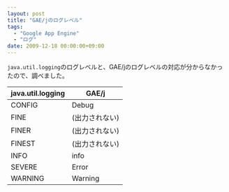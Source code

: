 ```yaml
---
layout: post
title: "GAE/jのログレベル"
tags:
  - "Google App Engine"
  - "ログ"
date: 2009-12-18 00:00:00+09:00
---
```


`java.util.logging`のログレベルと、GAE/jのログレベルの対応が分からなかったので、調べました。

|java.util.logging|GAE/j|
|---|---|
|CONFIG|Debug|
|FINE|(出力されない)|
|FINER|(出力されない)|
|FINEST|(出力されない)|
|INFO|info|
|SEVERE|Error|
|WARNING|Warning|
